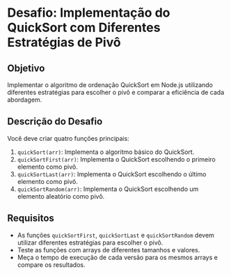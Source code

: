 # Desafio: Implementação do QuickSort com Diferentes Estratégias de Pivô

## Objetivo

Implementar o algoritmo de ordenação QuickSort em Node.js utilizando diferentes estratégias para escolher o pivô e comparar a eficiência de cada abordagem.

## Descrição do Desafio

Você deve criar quatro funções principais:
1. `quickSort(arr)`: Implementa o algoritmo básico do QuickSort.
2. `quickSortFirst(arr)`: Implementa o QuickSort escolhendo o primeiro elemento como pivô.
3. `quickSortLast(arr)`: Implementa o QuickSort escolhendo o último elemento como pivô.
4. `quickSortRandom(arr)`: Implementa o QuickSort escolhendo um elemento aleatório como pivô.

## Requisitos

- As funções `quickSortFirst`, `quickSortLast` e `quickSortRandom` devem utilizar diferentes estratégias para escolher o pivô.
- Teste as funções com arrays de diferentes tamanhos e valores.
- Meça o tempo de execução de cada versão para os mesmos arrays e compare os resultados.
